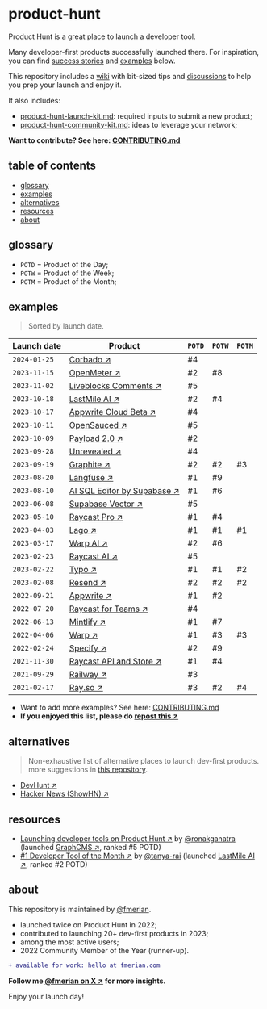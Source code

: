 # product-hunt

Product Hunt is a great place to launch a developer tool.

Many developer-first products successfully launched there. For inspiration, you can find [success stories](#resources) and [examples](#examples) below.

This repository includes a [wiki](https://github.com/fmerian/awesome-product-hunt/wiki) with bit-sized tips and [discussions](https://github.com/fmerian/awesome-product-hunt/discussions) to help you prep your launch and enjoy it.

It also includes:

- [product-hunt-launch-kit.md](https://github.com/fmerian/product-hunt/blob/main/product-hunt-launch-kit.md): required inputs to submit a new product;
- [product-hunt-community-kit.md](https://github.com/fmerian/product-hunt/blob/main/product-hunt-community-kit.md): ideas to leverage your network;

**Want to contribute? See here: [CONTRIBUTING.md](https://github.com/fmerian/awesome-product-hunt/blob/main/CONTRIBUTING.md)**

## table of contents

- [glossary](#glossary)
- [examples](#examples)
- [alternatives](#alternatives)
- [resources](#resources)
- [about](#about)

## glossary

- `POTD` = Product of the Day;
- `POTW` = Product of the Week;
- `POTM` = Product of the Month;

## examples

> Sorted by launch date.

| Launch date | Product | `POTD` | `POTW` | `POTM` |
| ------- | ------- | ------- | ------- | ------- |
| `2024-01-25` | [Corbado ↗︎](https://www.producthunt.com/posts/corbado) | #4 |
| `2023-11-15` | [OpenMeter ↗︎](https://www.producthunt.com/products/openmeter#openmeter) | #2 | #8 |
| `2023-11-02` | [Liveblocks Comments ↗︎](https://www.producthunt.com/posts/liveblocks-comments) | #5 |
| `2023-10-18` | [LastMile AI ↗︎](https://www.producthunt.com/products/lastmile-ai#lastmile-ai) | #2 | #4 |
| `2023-10-17` | [Appwrite Cloud Beta ↗︎](https://www.producthunt.com/products/appwrite#appwrite-cloud-beta) | #4 |
| `2023-10-11` | [OpenSauced ↗︎](https://www.producthunt.com/products/opensauced#opensauced) | #5 |
| `2023-10-09` | [Payload 2.0 ↗︎](https://www.producthunt.com/posts/payload-2-0) | #2 |
| `2023-09-28` | [Unrevealed ↗︎](https://www.producthunt.com/posts/unrevealed) | #4 |
| `2023-09-19` | [Graphite ↗︎](https://www.producthunt.com/products/graphite-5#graphite-6) | #2 | #2 | #3 |
| `2023-08-20` | [Langfuse ↗︎](https://www.producthunt.com/products/langfuse#langfuse) | #1 | #9 |
| `2023-08-10` | [AI SQL Editor by Supabase ↗︎](https://www.producthunt.com/products/supabase#ai-sql-editor-by-supabase) | #1 | #6 |
| `2023-06-08` | [Supabase Vector ↗︎](https://www.producthunt.com/products/supabase#supabase-vector) | #5 |
| `2023-05-10` | [Raycast Pro ↗︎](https://www.producthunt.com/products/raycast#raycast-pro) | #1 | #4 |
| `2023-04-03` | [Lago ↗︎](https://www.producthunt.com/posts/lago) | #1 | #1 | #1 |
| `2023-03-17` | [Warp AI ↗︎](https://www.producthunt.com/products/warp#warp-ai) | #2 | #6 |
| `2023-02-23` | [Raycast AI ↗︎](https://www.producthunt.com/posts/raycast-ai) | #5 |
| `2023-02-22` | [Typo ↗︎](https://www.producthunt.com/products/typo-3#typo-3) | #1 | #1 | #2 |
| `2023-02-08` | [Resend ↗︎](https://www.producthunt.com/products/resend#resend-3) | #2 | #2 | #2 |
| `2022-09-21` | [Appwrite ↗︎](https://www.producthunt.com/products/appwrite#appwrite-2) | #1 | #2 |
| `2022-07-20` | [Raycast for Teams ↗︎](https://www.producthunt.com/posts/raycast-for-teams) | #4 |
| `2022-06-13` | [Mintlify ↗︎](https://www.producthunt.com/posts/mintlify) | #1 | #7 |
| `2022-04-06` | [Warp ↗︎](https://www.producthunt.com/products/warp#warp) | #1 | #3 | #3 |
| `2022-02-24` | [Specify ↗︎](https://www.producthunt.com/products/specify#specify-2) | #2 | #9 |
| `2021-11-30` | [Raycast API and Store ↗︎](https://www.producthunt.com/posts/raycast-api-and-store) | #1 | #4 |
| `2021-09-29` | [Railway ↗︎](https://www.producthunt.com/posts/railway) | #3 |
| `2021-02-17` | [Ray.so ↗︎](https://www.producthunt.com/posts/ray-so) | #3 | #2 | #4 |

- Want to add more examples? See here: [CONTRIBUTING.md](https://github.com/fmerian/awesome-product-hunt/blob/main/CONTRIBUTING.md)
- **If you enjoyed this list, please do [repost this ↗︎](https://twitter.com/fmerian/status/1718968543088439685)**

## alternatives

> Non-exhaustive list of alternative places to launch dev-first products. more suggestions in [this repository](https://github.com/fmerian/awesome-developer-first-channels). 

- [DevHunt ↗︎](https://devhunt.org/)
- [Hacker News (ShowHN) ↗︎](https://news.ycombinator.com/showhn.html)

## resources

- [Launching developer tools on Product Hunt ↗︎](https://ronakganatra.com/posts/successfully-launch-dev-tools-on-producthunt) by [@ronakganatra](https://github.com/ronakganatra) (launched [GraphCMS ↗︎](https://www.producthunt.com/products/graphcms#graphcms-3), ranked #5 POTD)
- [#1 Developer Tool of the Month ↗︎](https://dev.to/tanyarai/1-developer-tool-of-the-month-1o41) by [@tanya-rai](https://github.com/tanya-rai) (launched [LastMile AI ↗︎](https://www.producthunt.com/products/lastmile-ai#lastmile-ai), ranked #2 POTD)

## about

This repository is maintained by [@fmerian](https://producthunt.com/@fmerian).

- launched twice on Product Hunt in 2022;
- contributed to launching 20+ dev-first products in 2023;
- among the most active users;
- 2022 Community Member of the Year (runner-up).

``` diff
+ available for work: hello at fmerian.com
```

**Follow me [@fmerian on X ↗︎](https://x.com/fmerian) for more insights.**

Enjoy your launch day!
